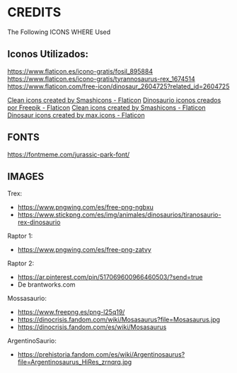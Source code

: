 # CREDITS

The Following ICONS WHERE Used


## Iconos Utilizados:

https://www.flaticon.es/icono-gratis/fosil_895884
https://www.flaticon.es/icono-gratis/tyrannosaurus-rex_1674514
https://www.flaticon.com/free-icon/dinosaur_2604725?related_id=2604725

<a href="https://www.flaticon.com/free-icons/clean" title="clean icons">Clean icons created by Smashicons - Flaticon</a>
<a href="https://www.flaticon.es/iconos-gratis/dinosaurio" title="dinosaurio iconos">Dinosaurio iconos creados por Freepik - Flaticon</a>
<a href="https://www.flaticon.com/free-icons/clean" title="clean icons">Clean icons created by Smashicons - Flaticon</a>
<a href="https://www.flaticon.com/free-icons/dinosaur" title="dinosaur icons">Dinosaur icons created by max.icons - Flaticon</a>

## FONTS

https://fontmeme.com/jurassic-park-font/


## IMAGES

Trex:
- https://www.pngwing.com/es/free-png-ngbxu
- https://www.stickpng.com/es/img/animales/dinosaurios/tiranosaurio-rex-dinosaurio

Raptor 1:
- https://www.pngwing.com/es/free-png-zatvy

Raptor 2:
- https://ar.pinterest.com/pin/517069600966460503/?send=true
- De brantworks.com

Mossasaurio: 
- https://www.freepng.es/png-l25q19/
- https://dinocrisis.fandom.com/wiki/Mosasaurus?file=Mosasaurus.jpg
- https://dinocrisis.fandom.com/es/wiki/Mosasaurus


ArgentinoSaurio:
- https://prehistoria.fandom.com/es/wiki/Argentinosaurus?file=Argentinosaurus_HiRes_zrnqrq.jpg



